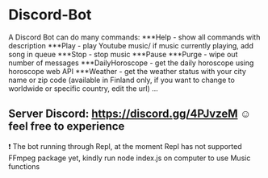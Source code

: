 # Discord-Bot
A Discord Bot can do many commands:
***Help - show all commands with description
***Play - play Youtube music/ if music currently playing, add song in queue
***Stop - stop music
***Pause 
***Purge - wipe out number of messages
***DailyHoroscope - get the daily horoscope using horoscope web API
***Weather - get the weather status with your city name or zip code (available in Finland only, if you want to change to worldwide or specific country, edit the url)
...

## Server Discord:  https://discord.gg/4PJvzeM :relaxed: feel free to experience
:heavy_exclamation_mark: The bot running through Repl, at the moment Repl has not supported FFmpeg package yet, kindly run node index.js on computer to use Music functions
